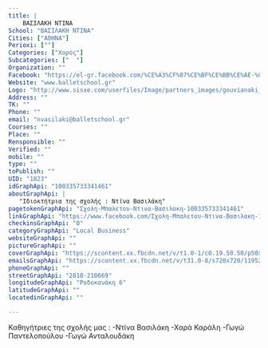 ```yaml
---
title: |
    ΒΑΣΙΛΑΚΗ ΝΤΙΝΑ
School: "ΒΑΣΙΛΑΚΗ ΝΤΙΝΑ"
Cities: ["ΑΘΗΝΑ"]
Perioxi: [""]
Categories: ["Χορός"]
Subcategories: ["  "]
Organization: ""
Facebook: "https://el-gr.facebook.com/%CE%A3%CF%87%CE%BF%CE%BB%CE%AE-%CE%A7%CE%BF%CF%81%CE%BF%CF%8D-%CE%9B%CE%AF%CE%B1-%CE%94%CE%B7%CE%BC%CE%B7%CF%84%CF%81%CE%BF%CF%80%CE%BF%CF%8D%CE%BB%CE%BF%CF%85-1422809347982482/"
Website: "www.balletschool.gr"
Logo: "http://www.sisxe.com/userfiles/Image/partners_images/gouvianaki_klairi.jpg"
Address: ""
TK: ""
Phone: ""
email: "nvasilaki@balletschool.gr"
Courses: ""
Place: ""
Rensponsible: ""
Verified: ""
mobile: ""
type: ""
toPublish: ""
UID: "1823"
idGraphApi: "100335733341461"
aboutGraphApi: | 
   "Ιδιοκτήτρια της σχολής : Ντίνα Βασιλάκη"
pagetokenGraphApi: "Σχολη-Μπαλετου-Ντινα-Βασιλακη-100335733341461"
linkGraphApi: "https://www.facebook.com/Σχολη-Μπαλετου-Ντινα-Βασιλακη-100335733341461/"
checkinsGraphApi: "0"
categoryGraphApi: "Local Business"
websiteGraphApi: ""
pictureGraphApi: ""
coverGraphApi: "https://scontent.xx.fbcdn.net/v/t1.0-1/c0.19.50.50/p50x50/23576_100337323341302_5930169_n.jpg?oh=13251dd4ec920d0ec2d1575162e136b3&amp;oe=5B46CFD7"
emailsGraphApi: "https://scontent.xx.fbcdn.net/v/t31.0-8/s720x720/11952948_943284799046546_1352586250700629150_o.jpg?oh=49a7c23f83e26733cffc8f07c4391078&amp;oe=5B346B1D"
phoneGraphApi: ""
streetGraphApi: "2810-210669"
longitudeGraphApi: "Ροδοκανάκη 6"
latitudeGraphApi: ""
locatedinGraphApi: ""

---
```


Καθηγήτριες της σχολής μας : -Ντίνα Βασιλάκη -Χαρά Καράλη -Γωγώ Παντελοπούλου -Γωγώ Ανταλουδάκη

